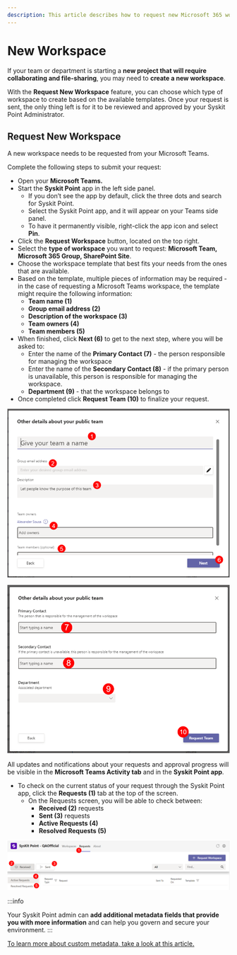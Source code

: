 ```yaml
---
description: This article describes how to request new Microsoft 365 workspaces.
---
```


# New Workspace

If your team or department is starting a **new project that will require collaborating and file-sharing**, you may need to **create a new workspace**.

With the **Request New Workspace** feature, you can choose which type of workspace to create based on the available templates. Once your request is sent, the only thing left is for it to be reviewed and approved by your Syskit Point Administrator.

## Request New Workspace

A new workspace needs to be requested from your Microsoft Teams. 

Complete the following steps to submit your request:

* Open your **Microsoft Teams.** 
* Start the **Syskit Point** app in the left side panel.  
  * If you don’t see the app by default, click the three dots and search for Syskit Point. 
  * Select the Syskit Point app, and it will appear on your Teams side panel. 
  * To have it permanently visible, right-click the app icon and select **Pin**.
* Click the **Request Workspace** button, located on the top right.
* Select the **type of workspace** you want to request: **Microsoft Team, Microsoft 365 Group, SharePoint Site**.
* Choose the workspace template that best fits your needs from the ones that are available.
* Based on the template, multiple pieces of information may be required - in the case of requesting a Microsoft Teams workspace, the template might require the following information:
  * **Team name (1)**
  * **Group email address (2)**
  * **Description of the workspace (3)**
  * **Team owners (4)**
  * **Team members (5)**
* When finished, click **Next (6)** to get to the next step, where you will be asked to:
  * Enter the name of the **Primary Contact (7)** - the person responsible for managing the workspace
  * Enter the name of the **Secondary Contact (8)** - if the primary person is unavailable, this person is responsible for managing the workspace.
  * **Department (9)** - that the workspace belongs to
* Once completed click **Request Team (10)** to finalize your request.

![Request New Workspace - Microsoft Teams Example](../../../static/img/request-new-workspace-microsoft-teams-info.png)

![Request New Workspace - Finalize Request](../../../static/img/request-new-workspace-microsoft-teams-finalize.png)

All updates and notifications about your requests and approval progress will be visible in the **Microsoft Teams Activity tab** and in the **Syskit Point app**.

* To check on the current status of your request through the Syskit Point app, click the **Requests (1)** tab at the top of the screen.  
  * On the Requests screen, you will be able to check between: 
    * **Received (2)** requests
    * **Sent (3)** requests
    * **Active Requests (4)**
    * **Resolved Requests (5)**

![Request New Workspace - Finalize Request](../../../static/img/request-new-workspace-requests-screen.png)


:::info

Your Syskit Point admin can **add additional metadata fields that provide you with more information** and can help you govern and secure your environment.
:::

 [To learn more about custom metadata, take a look at this article.](../manage-workspaces/manage-custom-metadata.md)